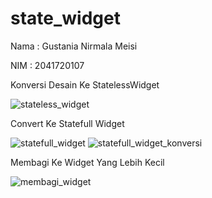 # state_widget

Nama : Gustania Nirmala Meisi

NIM : 2041720107

Konversi Desain Ke StatelessWidget

![stateless_widget](https://user-images.githubusercontent.com/79148372/191494435-005c30ac-17fa-4d81-abb1-e177ac4ac799.jpg)

Convert Ke Statefull Widget

![statefull_widget](https://user-images.githubusercontent.com/79148372/191512580-7e2ca66a-4117-48ef-a176-c740e234b72f.jpg)
![statefull_widget_konversi](https://user-images.githubusercontent.com/79148372/191512699-bb555fa4-3e5b-45cc-b312-69e5e3069625.jpg)

Membagi Ke Widget Yang Lebih Kecil

![membagi_widget](https://user-images.githubusercontent.com/79148372/191513751-678218c4-4857-4974-85a7-b4f58dabbdfb.jpg)
